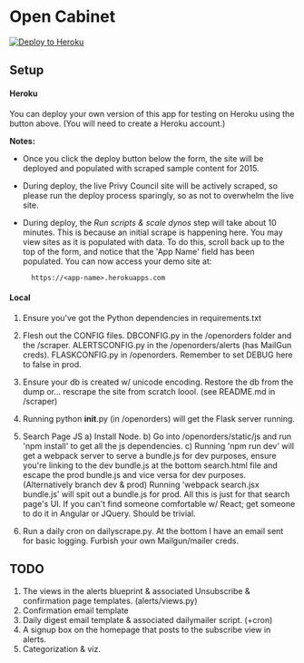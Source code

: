 # Open Cabinet
[![Deploy to Heroku](https://www.herokucdn.com/deploy/button.svg)](https://heroku.com/deploy)

## Setup

#### Heroku

You can deploy your own version of this app for testing on Heroku using
the button above. (You will need to create a Heroku account.)

**Notes:**

* Once you click the deploy button below the form, the site will
be deployed and populated with scraped sample content for 2015.

* During deploy, the live Privy Council site will be actively scraped,
  so please run the deploy process sparingly, so as not to overwhelm the
live site.

* During deploy, the *Run scripts & scale dynos* step will take about 10
  minutes. This is because an initial scrape is happening here. You may
view sites as it is populated with data. To do this, scroll back up to
the top of the form, and notice that the 'App Name' field has been
populated. You can now access your demo site at:

        https://<app-name>.herokuapps.com

#### Local

1. Ensure you've got the Python dependencies in requirements.txt

2. Flesh out the CONFIG files. DBCONFIG.py in the /openorders folder and the /scraper. ALERTSCONFIG.py in the /openorders/alerts (has MailGun creds). FLASKCONFIG.py in /openorders. Remember to set DEBUG here to false in prod. 

3. Ensure your db is created w/ unicode encoding. Restore the db from the dump or... rescrape the site from scratch loool. (see README.md in /scraper)

4. Running python __init__.py (in /openorders) will get the Flask server running.

5. Search Page JS
   a) Install Node.
   b) Go into /openorders/static/js and run 'npm install' to get all the js dependencies.
   c) Running 'npm run dev' will get a webpack server to serve a bundle.js for dev purposes, ensure you're linking to the dev bundle.js at the bottom search.html file and escape the prod bundle.js and vice versa for dev purposes. (Alternatively branch dev & prod) Running 'webpack search.jsx bundle.js' will spit out a bundle.js for prod. 
All this is just for that search page's UI. If you can't find someone comfortable w/ React; get someone to do it in Angular or JQuery. Should be trivial.

6. Run a daily cron on dailyscrape.py. At the bottom I have an email sent for basic logging. Furbish your own Mailgun/mailer creds.

## TODO
1. The views in the alerts blueprint & associated Unsubscribe & confirmation page templates. (alerts/views.py)
2. Confirmation email template 
3. Daily digest email template & associated dailymailer script. (+cron)
4. A signup box on the homepage that posts to the subscribe view in alerts.
5. Categorization & viz.
